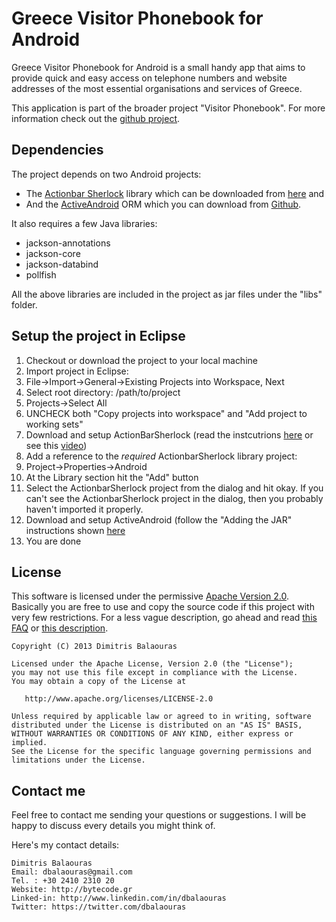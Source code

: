 Greece Visitor Phonebook for Android
====================================

Greece Visitor Phonebook for Android is a small handy app that aims to provide quick and easy access on telephone numbers and website addresses of the most essential organisations and services of Greece.

This application is part of the broader project "Visitor Phonebook". For more information check out the [github project][1].


## Dependencies

The project depends on two Android projects: 
* The [Actionbar Sherlock][2] library which can be downloaded from [here][2] and
* And the [ActiveAndroid][5] ORM which you can download from [Github][5].

It also requires a few Java libraries:
* jackson-annotations
* jackson-core
* jackson-databind
* pollfish

All the above libraries are included in the project as jar files under the "libs" folder.

## Setup the project in Eclipse

1. Checkout or download the project to your local machine
2. Import project in Eclipse:
  1. File->Import->General->Existing Projects into Workspace, Next
  2. Select root directory: /path/to/project
  3. Projects->Select All
  4. UNCHECK both "Copy projects into workspace" and "Add project to working sets"
3. Download and setup ActionBarSherlock (read the instcutrions [here][2] or see this [video][3]) 
4. Add a reference to the *required* ActionbarSherlock library project:
  1. Project->Properties->Android
  2. At the Library section hit the "Add" button
  3. Select the ActionbarSherlock project from the dialog and hit okay. If you can't see the ActionbarSherlock project in the dialog, then you probably haven't imported it properly.
5. Download and setup ActiveAndroid (follow the "Adding the JAR" instructions shown [here][5]
6. You are done


## License

This software is licensed under the permissive [Apache Version 2.0](http://www.apache.org/licenses/LICENSE-2.0.html). Basically you are free to use and copy the source code if this project with very few restrictions. For a less vague description, go ahead and read [this FAQ](http://www.apache.org/foundation/license-faq.html#WhatDoesItMEAN) or [this description](http://www.tldrlegal.com/license/apache-license-2.0-%28apache-2.0%29).

    Copyright (C) 2013 Dimitris Balaouras

    Licensed under the Apache License, Version 2.0 (the "License");
    you may not use this file except in compliance with the License.
    You may obtain a copy of the License at

       http://www.apache.org/licenses/LICENSE-2.0

    Unless required by applicable law or agreed to in writing, software
    distributed under the License is distributed on an "AS IS" BASIS,
    WITHOUT WARRANTIES OR CONDITIONS OF ANY KIND, either express or implied.
    See the License for the specific language governing permissions and
    limitations under the License.

## Contact me

Feel free to contact me sending your questions or suggestions. I will be happy to discuss every details you might think of.

Here's my contact details:

    Dimitris Balaouras
    Email: dbalaouras@gmail.com
    Tel. : +30 2410 2310 20
    Website: http://bytecode.gr
    Linked-in: http://www.linkedin.com/in/dbalaouras
    Twitter: https://twitter.com/dbalaouras

[1]: https://github.com/dbalaouras/visitorphonebook
[2]: http://actionbarsherlock.com/
[3]: http://www.youtube.com/watch?v=4GJ6yY1lNNY#t=119
[4]: http://bytecode.gr
[5]: https://github.com/pardom/ActiveAndroid/wiki/Getting-started

